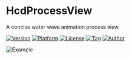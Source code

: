 # HcdProcessView
A concise water wave animation process view.

[![Version](https://img.shields.io/cocoapods/v/HcdProcessView.svg?style=flat)](http://cocoapods.org/pods/HcdProcessView)
[![Platform](https://img.shields.io/cocoapods/p/HcdProcessView.svg)](http://cocoapods.org/pods/HcdProcessView)
[![License](https://img.shields.io/github/license/Jvaeyhcd/HcdProcessView.svg)](http://cocoapods.org/pods/HcdProcessView)
[![Tag](https://img.shields.io/github/tag/Jvaeyhcd/HcdProcessView.svg
)](http://cocoapods.org/pods/HcdProcessView)
[![Author](https://img.shields.io/badge/author-Jvaeyhcd-f07c3d.svg)](http://www.jvaeyhcd.cc)

![Example](https://github.com/Jvaeyhcd/HcdProcessView/blob/master/screen.gif?raw=true)

##

##
